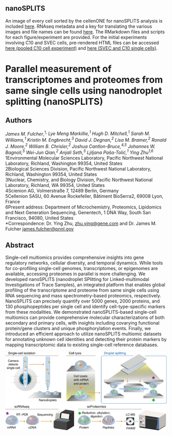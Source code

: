 ## nanoSPLITS
An image of every cell sorted by the cellenONE for nanoSPLITS analysis is included [here](https://github.com/Cajun-data/nanoSPLITS/tree/main/Cell_Sorting_Images). RNAseq metadata and a key for translating the various images and file names can be found [here](https://github.com/Cajun-data/nanoSPLITS/tree/main/Metadata). The RMarkdown files and scripts for each figure/experiment are provided. For the initial experiments involving C10 and SVEC cells, pre-rendered HTML files  can be accessed [here (pooled C10 cell experiment)](http://htmlpreview.github.io/?https://github.com/Cajun-data/nanoSPLITS/blob/main/Pooled_C10Cells/C10pooledcells_Figure2.html) and [here (SVEC and C10 single cells)](http://htmlpreview.github.io/?https://github.com/Cajun-data/nanoSPLITS/blob/main/SVEC_C10_Cells/C10SVEC_singlecells_Figure3.html).


# Parallel measurement of transcriptomes and proteomes from same single cells using nanodroplet splitting (nanoSPLITS)
## Authors
_James M. Fulcher_,<sup>1,*</sup> Lye Meng Markillie,<sup>1</sup> Hugh D. Mitchell,<sup>1</sup> Sarah M. Williams,<sup>1</sup> Kristin M. Engbrecht,<sup>3</sup> David J. Degnan,<sup>2</sup> Lisa M. Bramer,<sup>2</sup> Ronald J. Moore,<sup>2</sup> William B. Chrisler,<sup>2</sup> Joshua Cantlon-Bruce,<sup>4,5</sup> Johannes W. Bagnoli,<sup>5</sup> Wei-Jun Qian,<sup>2</sup> Anjali Seth,<sup>5</sup> Ljiljana Paša-Tolić,<sup>1</sup> Ying Zhu<sup>1,6*</sup> <br>
1Environmental Molecular Sciences Laboratory, Pacific Northwest National Laboratory, Richland, Washington 99354, United States <br>
2Biological Sciences Division, Pacific Northwest National Laboratory, Richland, Washington 99354, United States <br>
3Nuclear, Chemistry, and Biology Division, Pacific Northwest National Laboratory, Richland, WA 99354, United States <br>
4Scienion AG, Volmerstraße 7, 12489 Berlin, Germany <br>
5Cellenion SASU, 60 Avenue Rockefeller, Bâtiment BioSerra2, 69008 Lyon, France <br>
6Present address: Department of Microchemistry, Proteomics, Lipidomics and Next Generation Sequencing, 
Genentech, 1 DNA Way, South San Francisco, 94080, United States <br>
*Correspondence: Dr. Ying Zhu, zhu.ying@gene.com and Dr. James M. Fulcher james.fulcher@pnnl.gov <br>
## Abstract
Single-cell multiomics provides comprehensive insights into gene regulatory networks, cellular diversity, and temporal dynamics. While tools for co-profiling single-cell genomes, transcriptomes, or epigenomes are available, accessing proteomes in parallel is more challenging. We developed nanoSPLITS (nanodroplet SPlitting for Linked-multimodal Investigations of Trace Samples), an integrated platform that enables global profiling of the transcriptome and proteome from same single cells using RNA sequencing and mass spectrometry-based proteomics, respectively. NanoSPLITS can precisely quantify over 5000 genes, 2000 proteins, and 130 phosphopeptides per single cell and identify cell-type-specific markers from these modalities. We demonstrated nanoSPLITS-based single-cell multiomics can provide comprehensive molecular characterizations of both secondary and primary cells, with insights including covarying functional protein/gene clusters and unique phosphorylation events. Finally, we introduced an efficient approach to utilize nanoSPLITS multiomic datasets for annotating unknown cell identities and detecting their protein markers by mapping transcriptomic data to existing single-cell reference databases.

![alt text](https://github.com/Cajun-data/nanoSPLITS/blob/main/Scheme1_Edited_new.png)


